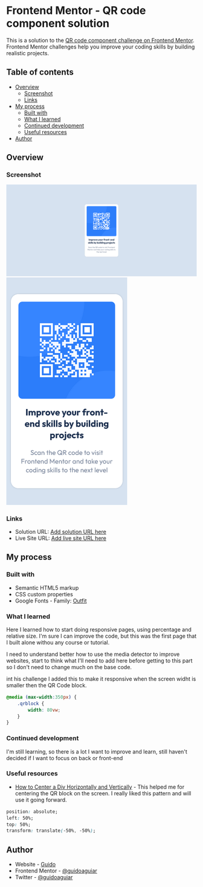 # Frontend Mentor - QR code component solution

This is a solution to the [QR code component challenge on Frontend Mentor](https://www.frontendmentor.io/challenges/qr-code-component-iux_sIO_H). Frontend Mentor challenges help you improve your coding skills by building realistic projects. 

## Table of contents

- [Overview](#overview)
  - [Screenshot](#screenshot)
  - [Links](#links)
- [My process](#my-process)
  - [Built with](#built-with)
  - [What I learned](#what-i-learned)
  - [Continued development](#continued-development)
  - [Useful resources](#useful-resources)
- [Author](#author)

## Overview

### Screenshot

![](./images\Screenshot.png)
![](./images\Screenshot-Mobile.png)


### Links

- Solution URL: [Add solution URL here](https://your-solution-url.com)
- Live Site URL: [Add live site URL here](https://your-live-site-url.com)

## My process

### Built with

- Semantic HTML5 markup
- CSS custom properties
- Google Fonts - Family: [Outfit](https://fonts.google.com/specimen/Outfit)

### What I learned

Here I learned how to start doing responsive pages, using percentage and relative size. I'm sure I can improve the code, but this was the first page that I built alone withou any course or tutorial.

I need to understand better how to use the media detector to improve websites, start to think what I'll need to add here before getting to this part so I don't need to change much on the base code.

int his challenge I added this to make it responsive when the screen widht is smaller then the QR Code block.

```css
@media (max-width:350px) { 
    .qrblock {
        width: 80vw;
    }
}
```

### Continued development

I'm still learning, so there is a lot I want to improve and learn, still haven't decided if I want to focus on back or front-end

### Useful resources

- [How to Center a Div Horizontally and Vertically](https://blog.hubspot.com/website/center-div-css#center-div-horizontally-vertically) - This helped me for centering the QR block on the screen. I really liked this pattern and will use it going forward.

```css
position: absolute;
left: 50%;
top: 50%;
transform: translate(-50%, -50%);
```
## Author

- Website - [Guido](https://www.linkedin.com/in/guidoaguiar/?locale=en_US)
- Frontend Mentor - [@guidoaguiar](https://www.frontendmentor.io/profile/guidoaguiar)
- Twitter - [@guidoaguiar](https://www.twitter.com/guidoaguiar)